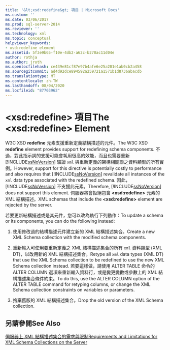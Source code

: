 ```yaml
---
title: '&lt;xsd:redefine&gt; 項目 | Microsoft Docs'
ms.custom: ''
ms.date: 03/06/2017
ms.prod: sql-server-2014
ms.reviewer: ''
ms.technology: xml
ms.topic: conceptual
helpviewer_keywords:
- xsd:redefine element
ms.assetid: 5f3e9b65-f10e-4db2-a62c-b270ac11d04e
author: rothja
ms.author: jroth
ms.openlocfilehash: ce439e81cf87e97b4afe6e25a201e1ab0cb2a458
ms.sourcegitcommit: ad4d92dce894592a259721a1571b1d8736abacdb
ms.translationtype: MT
ms.contentlocale: zh-TW
ms.lasthandoff: 08/04/2020
ms.locfileid: "87703962"
---
```

# <a name="the-ltxsdredefinegt-element"></a><span data-ttu-id="cc35d-102">&lt;xsd:redefine&gt; 項目</span><span class="sxs-lookup"><span data-stu-id="cc35d-102">The &lt;xsd:redefine&gt; Element</span></span>
  <span data-ttu-id="cc35d-103">W3C XSD **redefine** 元素支援重新定義結構描述的元件。</span><span class="sxs-lookup"><span data-stu-id="cc35d-103">The W3C XSD **redefine** element provides support for redefining schema components.</span></span> <span data-ttu-id="cc35d-104">不過，對此指示詞的支援可能會耗用很高的效能，而且也需要重新 [!INCLUDE[ssNoVersion](../../includes/ssnoversion-md.md)] 驗證 `xml` 與重新定義的架構相關聯之資料類型的所有實例。</span><span class="sxs-lookup"><span data-stu-id="cc35d-104">However, support for this directive is potentially costly to performance and also requires that [!INCLUDE[ssNoVersion](../../includes/ssnoversion-md.md)] revalidate all instances of the `xml` data type associated with the redefined schema.</span></span> <span data-ttu-id="cc35d-105">因此， [!INCLUDE[ssNoVersion](../../includes/ssnoversion-md.md)] 不支援此元素。</span><span class="sxs-lookup"><span data-stu-id="cc35d-105">Therefore, [!INCLUDE[ssNoVersion](../../includes/ssnoversion-md.md)] does not support this element.</span></span> <span data-ttu-id="cc35d-106">伺服器將會拒絕包含 **\<xsd:redefine>** 元素的 XML 結構描述。</span><span class="sxs-lookup"><span data-stu-id="cc35d-106">XML schemas that include the **\<xsd:redefine>** element are rejected by the server.</span></span>  
  
 <span data-ttu-id="cc35d-107">若要更新結構描述或是其元件，您可以改為執行下列動作：</span><span class="sxs-lookup"><span data-stu-id="cc35d-107">To update a schema or its components, you can do the following instead:</span></span>  
  
1.  <span data-ttu-id="cc35d-108">使用修改過的結構描述元件建立新的 XML 結構描述集合。</span><span class="sxs-lookup"><span data-stu-id="cc35d-108">Create a new XML Schema collection with the modified schema components.</span></span>  
  
2.  <span data-ttu-id="cc35d-109">重新輸入可使用要重新定義之 XML 結構描述集合的所有 `xml` 資料類型 (XML DT)，以改用新的 XML 結構描述集合。</span><span class="sxs-lookup"><span data-stu-id="cc35d-109">Retype all `xml` data types (XML DT) that use the XML Schema collection to be redefined to use the new XML Schema collection instead.</span></span> <span data-ttu-id="cc35d-110">若要這樣做，請使用 ALTER TABLE 命令的 ALTER COLUMN 選項來重新輸入資料行，或是變更變數或參數上的 XML 結構描述集合條件約束。</span><span class="sxs-lookup"><span data-stu-id="cc35d-110">To do this, use the ALTER COLUMN option of the ALTER TABLE command for retyping columns, or change the XML Schema collection constraints on variables or parameters.</span></span>  
  
3.  <span data-ttu-id="cc35d-111">捨棄舊版的 XML 結構描述集合。</span><span class="sxs-lookup"><span data-stu-id="cc35d-111">Drop the old version of the XML Schema collection.</span></span>  
  
## <a name="see-also"></a><span data-ttu-id="cc35d-112">另請參閱</span><span class="sxs-lookup"><span data-stu-id="cc35d-112">See Also</span></span>  
 [<span data-ttu-id="cc35d-113">伺服器上 XML 結構描述集合的需求與限制</span><span class="sxs-lookup"><span data-stu-id="cc35d-113">Requirements and Limitations for XML Schema Collections on the Server</span></span>](requirements-and-limitations-for-xml-schema-collections-on-the-server.md)  
  
  
